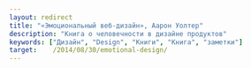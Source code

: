```yaml
---
layout: redirect
title: "«Эмоциональный веб-дизайн», Аарон Уолтер"
description: "Книга о человечности в дизайне продуктов"
keywords: ["Дизайн", "Design", "Книги", "Книга", "заметки"]
target:    /2014/08/30/emotional-design/
---
```

